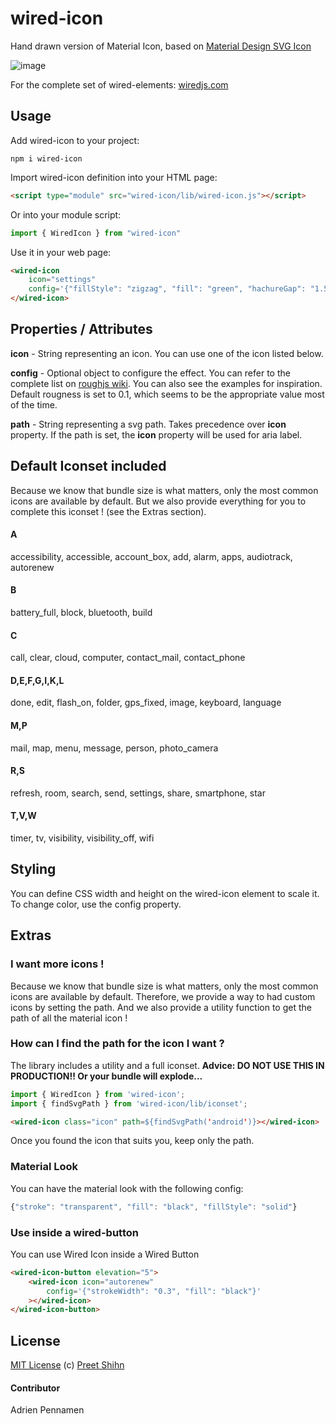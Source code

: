 # wired-icon

Hand drawn version of Material Icon, based on [Material Design SVG Icon](https://github.com/google/material-design-icons/blob/master/sprites/svg-sprite)

![image](https://user-images.githubusercontent.com/7101875/78978100-8391f100-7b19-11ea-943f-2842e2b5ea44.png)

For the complete set of wired-elements: [wiredjs.com](http://wiredjs.com/)

## Usage

Add wired-icon to your project:
```
npm i wired-icon
```
Import wired-icon definition into your HTML page:
```html
<script type="module" src="wired-icon/lib/wired-icon.js"></script>
```
Or into your module script:
```javascript
import { WiredIcon } from "wired-icon"
```

Use it in your web page:
```html
<wired-icon
    icon="settings"
    config='{"fillStyle": "zigzag", "fill": "green", "hachureGap": "1.5", "fillWeight": "0.9"}'>
</wired-icon>
```

## Properties / Attributes

**icon** - String representing an icon. You can use one of the icon listed below.

**config** - Optional object to configure the effect. You can refer to the complete list on [roughjs wiki](https://github.com/pshihn/rough/wiki#options). You can also see the examples for inspiration.
Default rougness is set to 0.1, which seems to be the appropriate value most of the time.

**path** - String representing a svg path. Takes precedence over **icon** property.
If the path is set, the **icon** property will be used for aria label.

## Default Iconset included
Because we know that bundle size is what matters, only the most common icons are available by default.
But we also provide everything for you to complete this iconset ! (see the Extras section).
#### A
accessibility, accessible, account_box, add, alarm, apps, audiotrack, autorenew
#### B
battery_full, block, bluetooth, build
#### C
call, clear, cloud, computer, contact_mail, contact_phone
#### D,E,F,G,I,K,L
done, edit, flash_on, folder, gps_fixed, image, keyboard, language
#### M,P
mail, map, menu, message, person, photo_camera
#### R,S
refresh, room, search, send, settings, share, smartphone, star
#### T,V,W
timer, tv, visibility, visibility_off, wifi

## Styling
You can define CSS width and height on the wired-icon element to scale it.
To change color, use the config property.

## Extras
### I want more icons !
Because we know that bundle size is what matters, only the most common icons are available by default.
Therefore, we provide a way to had custom icons by setting the path.
And we also provide a utility function to get the path of all the material icon !

### How can I find the path for the icon I want ?
The library includes a utility and a full iconset.
__Advice: DO NOT USE THIS IN PRODUCTION!! Or your bundle will explode...__
```javascript
import { WiredIcon } from 'wired-icon';
import { findSvgPath } from 'wired-icon/lib/iconset';
```

```html
<wired-icon class="icon" path=${findSvgPath('android')}></wired-icon>
```

Once you found the icon that suits you, keep only the path.

### Material Look
You can have the material look with the following config:
```javascript
{"stroke": "transparent", "fill": "black", "fillStyle": "solid"}
```
### Use inside a wired-button
You can use Wired Icon inside a Wired Button
```html
<wired-icon-button elevation="5">
    <wired-icon icon="autorenew"
        config='{"strokeWidth": "0.3", "fill": "black"}'
    ></wired-icon>
</wired-icon-button>
```

## License
[MIT License](https://github.com/wiredjs/wired-elements/blob/master/LICENSE) (c) [Preet Shihn](https://twitter.com/preetster)

#### Contributor

Adrien Pennamen
